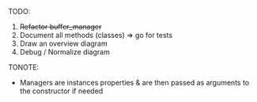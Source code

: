 TODO:

1. ~~Refactor buffer_manager~~
2. Document all methods (classes) => go for tests
3. Draw an overview diagram
4. Debug / Normalize diagram

TONOTE:

- Managers are instances properties & are then passed as arguments to the constructor if needed
